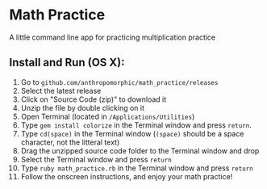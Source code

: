 Math Practice
=============

A little command line app for practicing multiplication practice

Install and Run (OS X):
-------------

1. Go to `github.com/anthropomorphic/math_practice/releases`
2. Select the latest release
3. Click on "Source Code (zip)" to download it
4. Unzip the file by double clicking on it
5. Open Terminal (located in `/Applications/Utilities`)
6. Type `gem install colorize` in the Terminal window and press `return`.
7. Type `cd(space)` in the Terminal window (`(space)` should be a space character, not the litteral text)
8. Drag the unzipped source code folder to the Terminal window and drop
9. Select the Terminal window and press `return`
10. Type `ruby math_practice.rb` in the Terminal window and press `return`
11. Follow the onscreen instructions, and enjoy your math practice!
